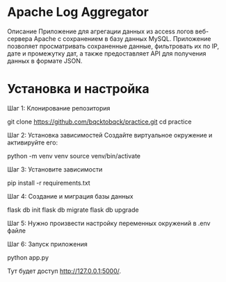 # Apache Log Aggregator
Описание
Приложение для агрегации данных из access логов веб-сервера Apache с сохранением в базу данных MySQL. Приложение позволяет просматривать сохраненные данные, фильтровать их по IP, дате и промежутку дат, а также предоставляет API для получения данных в формате JSON.

# Установка и настройка

Шаг 1: Клонирование репозитория

git clone https://github.com/bqcktobqck/practice.git
cd practice

Шаг 2: Установка зависимостей
Создайте виртуальное окружение и активируйте его:

python -m venv venv
source venv/bin/activate

Шаг 3: Установите зависимости

pip install -r requirements.txt

Шаг 4: Cоздание и миграция базы данных

flask db init
flask db migrate
flask db upgrade

Шаг 5: Нужно произвести настройку переменных окружений в .env файле

Шаг 6: Запуск приложения

python app.py

Тут будет доступ http://127.0.0.1:5000/.
